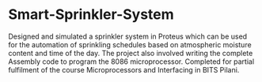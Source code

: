 # Smart-Sprinkler-System

Designed and simulated a sprinkler system in Proteus which can be used for the automation of sprinkling schedules based on atmospheric moisture content and time of the day. The project also involved writing the complete Assembly code to program the 8086 microprocessor. Completed for partial fulfilment of the course Microprocessors and Interfacing in BITS Pilani.
